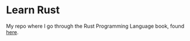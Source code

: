 # Learn Rust

My repo where I go through the Rust Programming Language book, found [here](https://doc.rust-lang.org/book/).
